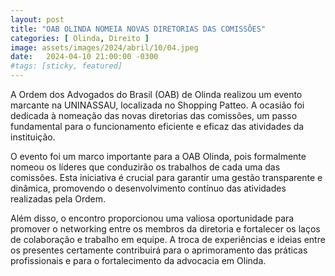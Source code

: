 ```yaml
---
layout: post
title: "OAB OLINDA NOMEIA NOVAS DIRETORIAS DAS COMISSÕES"
categories: [ Olinda, Direito ]
image: assets/images/2024/abril/10/04.jpeg
date:   2024-04-10 21:00:00 -0300
#tags: [sticky, featured]
---
```

A Ordem dos Advogados do Brasil (OAB) de Olinda realizou um evento marcante na UNINASSAU, localizada no Shopping Patteo. A ocasião foi dedicada à nomeação das novas diretorias das comissões, um passo fundamental para o funcionamento eficiente e eficaz das atividades da instituição.

O evento foi um marco importante para a OAB Olinda, pois formalmente nomeou os líderes que conduzirão os trabalhos de cada uma das comissões. Esta iniciativa é crucial para garantir uma gestão transparente e dinâmica, promovendo o desenvolvimento contínuo das atividades realizadas pela Ordem.

Além disso, o encontro proporcionou uma valiosa oportunidade para promover o networking entre os membros da diretoria e fortalecer os laços de colaboração e trabalho em equipe. A troca de experiências e ideias entre os presentes certamente contribuirá para o aprimoramento das práticas profissionais e para o fortalecimento da advocacia em Olinda.